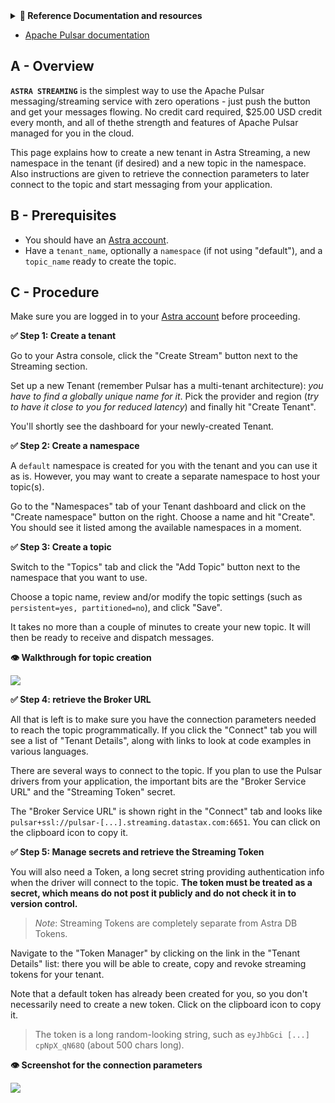 <details>
<summary><b> 📖 Reference Documentation and resources</b></summary>
<ol>
<li><a href="https://docs.datastax.com/en/astra-streaming/docs/astream-quick-start.html)"><b>📖  Astra Docs</b> - Reference documentation</a>
<li><a href="https://www.youtube.com/watch?v=MCj58S56Z2U&list=PL2g2h-wyI4SpWK1G3UaxXhzZc6aUFXbvL&index=14"><b>🎥 Youtube Video</b> - Astra Streaming demo</a>
<li><a href="https://pulsar.apache.org/docs/en/standalone/"><b>🎥 Pulsar Documentation</b> - Getting Started</a>
</ol>
</details>

- [Apache Pulsar documentation](https://pulsar.apache.org/docs/next/)

## A - Overview

**`ASTRA STREAMING`** is the simplest way to use the Apache Pulsar messaging/streaming service with zero operations - just push the button and get your messages flowing.
No credit card required, $25.00 USD credit every month, and all of thethe strength and features of Apache Pulsar managed for you in the cloud.

This page explains how to create a new tenant in Astra Streaming, a new namespace in the tenant (if desired) and a new topic in the namespace.
Also instructions are given to retrieve the connection parameters to later connect to the topic and start messaging from your application.

## B - Prerequisites

- You should have an [Astra account](http://astra.datastax.com/).
- Have a `tenant_name`, optionally a `namespace` (if not using "default"), and a `topic_name` ready to create the topic.

## C - Procedure

Make sure you are logged in to your [Astra account](http://astra.datastax.com/)
before proceeding.

**✅ Step 1: Create a tenant**

Go to your Astra console, click the "Create Stream" button next to the Streaming section.

Set up a new Tenant (remember Pulsar has a multi-tenant architecture): _you have to find a globally unique name for it_.
Pick the provider and region (_try to have it close to you for reduced latency_) and finally hit "Create Tenant".

You'll shortly see the dashboard for your newly-created Tenant.

**✅ Step 2: Create a namespace**

A `default` namespace is created for you with the tenant and you can use it as is.
However, you may want to create a separate namespace to host your topic(s).

Go to the "Namespaces" tab of your Tenant dashboard and click on the "Create namespace"
button on the right. Choose a name and hit "Create". You should see it listed among the
available namespaces in a moment.

**✅ Step 3: Create a topic**

Switch to the "Topics" tab and click the "Add Topic" button next to the namespace that you want to use.

Choose a topic name, review and/or modify the topic settings (such as `persistent=yes, partitioned=no`), and click "Save".

It takes no more than a couple of minutes to create your new topic. It will then be ready to receive and
dispatch messages.

**👁️ Walkthrough for topic creation**

<img src="../../../img/astra/astra-create-streaming-topic.gif" />

**✅ Step 4: retrieve the Broker URL**

All that is left is to make sure you have the connection parameters needed to reach the topic
programmatically. If you click the "Connect" tab you will see a list of "Tenant Details",
along with links to look at code examples in various languages.

There are several ways to connect to the topic. If you plan to use the
Pulsar drivers from your application, the important bits are the "Broker Service URL"
and the "Streaming Token" secret.

The "Broker Service URL" is shown right in the "Connect" tab and looks like
`pulsar+ssl://pulsar-[...].streaming.datastax.com:6651`. You can click on the
clipboard icon to copy it.

**✅ Step 5: Manage secrets and retrieve the Streaming Token**

You will also need a Token, a long secret string providing authentication info
when the driver will connect to the topic. **The token must be treated as a secret,
which means do not post it publicly and do not check it in to version control.**

> _Note_: Streaming Tokens are completely separate from Astra DB Tokens.

Navigate to the "Token Manager" by clicking on the link in the "Tenant Details" list:
there you will be able to create, copy and revoke streaming tokens for your tenant.

Note that a default token has already been created for you, so you don't necessarily need
to create a new token. Click on the clipboard
icon to copy it.

> The token is a long random-looking string, such as `eyJhbGci [...] cpNpX_qN68Q`
> (about 500 chars long).

**👁️ Screenshot for the connection parameters**

<img src="../../../img/astra/astra-streaming-secrets.png" />
